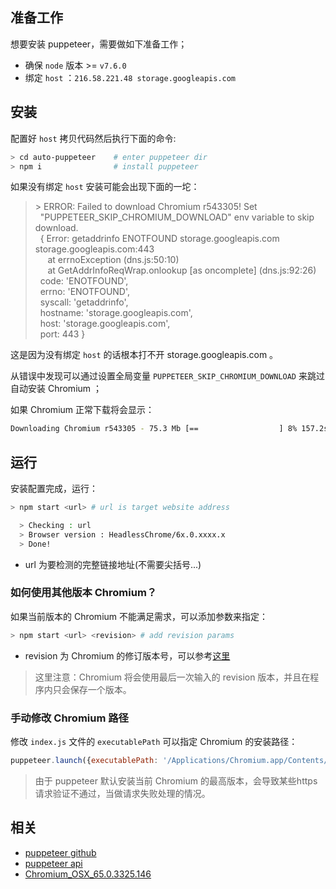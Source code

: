 ## 准备工作
想要安装 puppeteer，需要做如下准备工作；

 - 确保 `node` 版本 >= `v7.6.0`
 - 绑定 `host` ：`216.58.221.48 storage.googleapis.com`

## 安装
配置好 `host` 拷贝代码然后执行下面的命令:

```bash
> cd auto-puppeteer    # enter puppeteer dir
> npm i                # install puppeteer
```

如果没有绑定 `host` 安装可能会出现下面的一坨：
> \> ERROR: Failed to download Chromium r543305! Set &nbsp;&nbsp;"PUPPETEER_SKIP_CHROMIUM_DOWNLOAD" env variable to skip download.<br>
&nbsp;&nbsp;{ Error: getaddrinfo ENOTFOUND storage.googleapis.com storage.googleapis.com:443<br>
&nbsp;&nbsp;&nbsp;&nbsp;&nbsp;at errnoException (dns.js:50:10)<br>
&nbsp;&nbsp;&nbsp;&nbsp;&nbsp;at GetAddrInfoReqWrap.onlookup [as oncomplete] (dns.js:92:26)<br>
&nbsp;&nbsp;code: 'ENOTFOUND',<br>
&nbsp;&nbsp;errno: 'ENOTFOUND',<br>
&nbsp;&nbsp;syscall: 'getaddrinfo',<br>
&nbsp;&nbsp;hostname: 'storage.googleapis.com',<br>
&nbsp;&nbsp;host: 'storage.googleapis.com',<br>
&nbsp;&nbsp;port: 443 }

这是因为没有绑定 `host` 的话根本打不开 storage.googleapis.com 。

从错误中发现可以通过设置全局变量 `PUPPETEER_SKIP_CHROMIUM_DOWNLOAD` 来跳过自动安装 Chromium ；

如果 Chromium 正常下载将会显示：

```bash
Downloading Chromium r543305 - 75.3 Mb [==                  ] 8% 157.2s
```
## 运行
安装配置完成，运行：
```bash
> npm start <url> # url is target website address

  > Checking : url
  > Browser version : HeadlessChrome/6x.0.xxxx.x
  > Done!
```
- url 为要检测的完整链接地址(不需要尖括号...)
### 如何使用其他版本 Chromium？

如果当前版本的 Chromium 不能满足需求，可以添加参数来指定：
```bash
> npm start <url> <revision> # add revision params
```
- revision 为 Chromium 的修订版本号，可以参考[这里](http://omahaproxy.appspot.com/)<br>

> 这里注意：Chromium 将会使用最后一次输入的 revision 版本，并且在程序内只会保存一个版本。
### 手动修改 Chromium 路径

修改 `index.js` 文件的 `executablePath` 可以指定 Chromium 的安装路径：
```javascript
puppeteer.launch({executablePath: '/Applications/Chromium.app/Contents/MacOS/Chromium'})  // on MacOS
```

> 由于 puppeteer 默认安装当前 Chromium 的最高版本，会导致某些https请求验证不通过，当做请求失败处理的情况。
## 相关
- [puppeteer github](https://github.com/GoogleChrome/puppeteer/tree/v1.1.1)
- [puppeteer api](https://github.com/GoogleChrome/puppeteer/blob/v1.1.1/docs/api.md)
- [Chromium_OSX_65.0.3325.146](https://iweb.dl.sourceforge.net/project/osxportableapps/Chromium/Chromium_OSX_65.0.3325.146.dmg)



